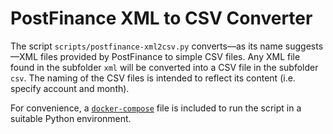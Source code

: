 # PostFinance XML to CSV Converter

The script ``scripts/postfinance-xml2csv.py`` converts—as its name suggests—XML files provided by PostFinance to simple CSV files. Any XML file found in the subfolder ``xml`` will be converted into a CSV file in the subfolder ``csv``. The naming of the CSV files is intended to reflect its content (i.e. specify account and month).

For convenience, a [``docker-compose``](https://docs.docker.com/compose/) file is included to run the script in a suitable Python environment.
